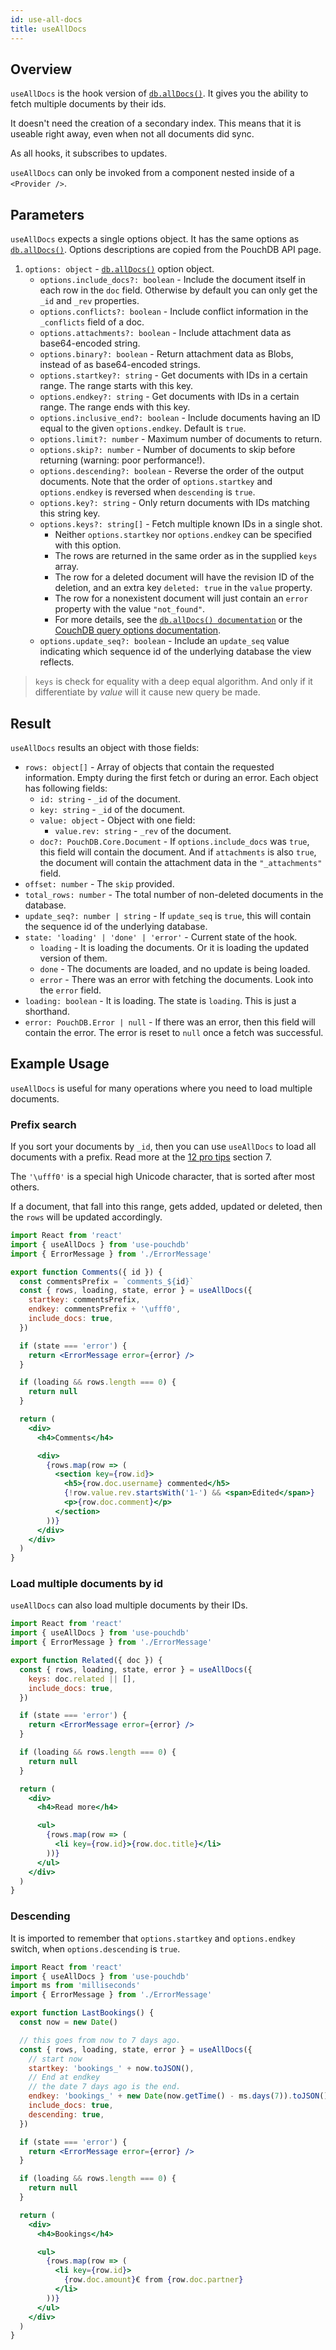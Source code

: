 ```yaml
---
id: use-all-docs
title: useAllDocs
---
```


## Overview

`useAllDocs` is the hook version of [`db.allDocs()`](https://pouchdb.com/api.html#batch_fetch). It gives you the
ability to fetch multiple documents by their ids.

It doesn't need the creation of a secondary index. This means that it is useable right away, even when not all
documents did sync.

As all hooks, it subscribes to updates.

`useAllDocs` can only be invoked from a component nested inside of a `<Provider />`.

## Parameters

`useAllDocs` expects a single options object. It has the same options as
[`db.allDocs()`](https://pouchdb.com/api.html#batch_fetch). Options descriptions are copied from the PouchDB API
page.

1. `options: object` - [`db.allDocs()`](https://pouchdb.com/api.html#batch_fetch) option object.
   - `options.include_docs?: boolean` - Include the document itself in each row in the `doc` field. Otherwise by
     default you can only get the `_id` and `_rev` properties.
   - `options.conflicts?: boolean` - Include conflict information in the `_conflicts` field of a doc.
   - `options.attachments?: boolean` - Include attachment data as base64-encoded string.
   - `options.binary?: boolean` - Return attachment data as Blobs, instead of as base64-encoded strings.
   - `options.startkey?: string` - Get documents with IDs in a certain range. The range starts with this key.
   - `options.endkey?: string` - Get documents with IDs in a certain range. The range ends with this key.
   - `options.inclusive_end?: boolean` - Include documents having an ID equal to the given `options.endkey`.
     Default is `true`.
   - `options.limit?: number` - Maximum number of documents to return.
   - `options.skip?: number` - Number of documents to skip before returning (warning: poor performance!).
   - `options.descending?: boolean` - Reverse the order of the output documents. Note that the order of
     `options.startkey` and `options.endkey` is reversed when `descending` is `true`.
   - `options.key?: string` - Only return documents with IDs matching this string key.
   - `options.keys?: string[]` - Fetch multiple known IDs in a single shot.
     - Neither `options.startkey` nor `options.endkey` can be specified with this option.
     - The rows are returned in the same order as in the supplied `keys` array.
     - The row for a deleted document will have the revision ID of the deletion, and an extra key `deleted: true`
       in the `value` property.
     - The row for a nonexistent document will just contain an `error` property with the value `"not_found"`.
     - For more details, see the [`db.allDocs() documentation`](https://pouchdb.com/api.html#batch_fetch) or the
       [CouchDB query options documentation](https://docs.couchdb.org/en/stable/api/ddoc/views.html#db-design-design-doc-view-view-name).
   - `options.update_seq?: boolean` - Include an `update_seq` value indicating which sequence id of the underlying
     database the view reflects.

> `keys` is check for equality with a deep equal algorithm.
> And only if it differentiate by _value_ will it cause new query be made.

## Result

`useAllDocs` results an object with those fields:

- `rows: object[]` - Array of objects that contain the requested information. Empty during the first fetch or
  during an error. Each object has following fields:
  - `id: string` - `_id` of the document.
  - `key: string` - `_id` of the document.
  - `value: object` - Object with one field:
    - `value.rev: string` - `_rev` of the document.
  - `doc?: PouchDB.Core.Document` - If `options.include_docs` was `true`, this field will contain the document. And
    if `attachments` is also `true`, the document will contain the attachment data in the `"_attachments"` field.
- `offset: number` - The `skip` provided.
- `total_rows: number` - The total number of non-deleted documents in the database.
- `update_seq?: number | string` - If `update_seq` is `true`, this will contain the sequence id of the underlying
  database.
- `state: 'loading' | 'done' | 'error'` - Current state of the hook.
  - `loading` - It is loading the documents. Or it is loading the updated version of them.
  - `done` - The documents are loaded, and no update is being loaded.
  - `error` - There was an error with fetching the documents. Look into the `error` field.
- `loading: boolean` - It is loading. The state is `loading`. This is just a shorthand.
- `error: PouchDB.Error | null` - If there was an error, then this field will contain the error. The error is reset
  to `null` once a fetch was successful.

## Example Usage

`useAllDocs` is useful for many operations where you need to load multiple documents.

### Prefix search

If you sort your documents by `_id`, then you can use `useAllDocs` to load all documents with a prefix. Read more
at the [12 pro tips](https://pouchdb.com/2014/06/17/12-pro-tips-for-better-code-with-pouchdb.html) section 7.

The `'\ufff0'` is a special high Unicode character, that is sorted after most others.

If a document, that fall into this range, gets added, updated or deleted, then the `rows` will be updated
accordingly.

```jsx
import React from 'react'
import { useAllDocs } from 'use-pouchdb'
import { ErrorMessage } from './ErrorMessage'

export function Comments({ id }) {
  const commentsPrefix = `comments_${id}`
  const { rows, loading, state, error } = useAllDocs({
    startkey: commentsPrefix,
    endkey: commentsPrefix + '\ufff0',
    include_docs: true,
  })

  if (state === 'error') {
    return <ErrorMessage error={error} />
  }

  if (loading && rows.length === 0) {
    return null
  }

  return (
    <div>
      <h4>Comments</h4>

      <div>
        {rows.map(row => (
          <section key={row.id}>
            <h5>{row.doc.username} commented</h5>
            {!row.value.rev.startsWith('1-') && <span>Edited</span>}
            <p>{row.doc.comment}</p>
          </section>
        ))}
      </div>
    </div>
  )
}
```

### Load multiple documents by id

`useAllDocs` can also load multiple documents by their IDs.

```jsx
import React from 'react'
import { useAllDocs } from 'use-pouchdb'
import { ErrorMessage } from './ErrorMessage'

export function Related({ doc }) {
  const { rows, loading, state, error } = useAllDocs({
    keys: doc.related || [],
    include_docs: true,
  })

  if (state === 'error') {
    return <ErrorMessage error={error} />
  }

  if (loading && rows.length === 0) {
    return null
  }

  return (
    <div>
      <h4>Read more</h4>

      <ul>
        {rows.map(row => (
          <li key={row.id}>{row.doc.title}</li>
        ))}
      </ul>
    </div>
  )
}
```

### Descending

It is imported to remember that `options.startkey` and `options.endkey` switch, when `options.descending` is `true`.

```jsx
import React from 'react'
import { useAllDocs } from 'use-pouchdb'
import ms from 'milliseconds'
import { ErrorMessage } from './ErrorMessage'

export function LastBookings() {
  const now = new Date()

  // this goes from now to 7 days ago.
  const { rows, loading, state, error } = useAllDocs({
    // start now
    startkey: 'bookings_' + now.toJSON(),
    // End at endkey
    // the date 7 days ago is the end.
    endkey: 'bookings_' + new Date(now.getTime() - ms.days(7)).toJSON(),
    include_docs: true,
    descending: true,
  })

  if (state === 'error') {
    return <ErrorMessage error={error} />
  }

  if (loading && rows.length === 0) {
    return null
  }

  return (
    <div>
      <h4>Bookings</h4>

      <ul>
        {rows.map(row => (
          <li key={row.id}>
            {row.doc.amount}€ from {row.doc.partner}
          </li>
        ))}
      </ul>
    </div>
  )
}
```

